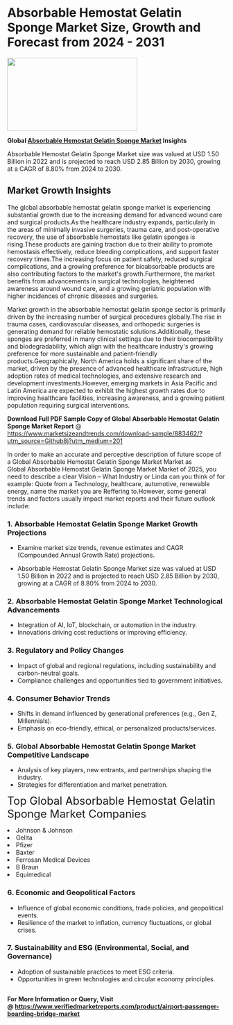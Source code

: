 <H1>Absorbable Hemostat Gelatin Sponge Market Size, Growth and Forecast from 2024 - 2031</H1><img class="aligncenter size-medium wp-image-584254" src="https://thirdeyenews.in/wp-content/uploads/2024/09/Global-Market-Research-300x168.jpeg" alt="" width="300" height="168" /><p><strong>Global&nbsp;<a href="https://www.marketsizeandtrends.com/download-sample/883462/?utm_source=Github8j?utm_medium=201">Absorbable Hemostat Gelatin Sponge Market</a> Insights</strong></p><p>Absorbable Hemostat Gelatin Sponge Market size was valued at USD 1.50 Billion in 2022 and is projected to reach USD 2.85 Billion by 2030, growing at a CAGR of 8.80% from 2024 to 2030.</p><p><h2>Market Growth Insights</h2> <p>The global absorbable hemostat gelatin sponge market is experiencing substantial growth due to the increasing demand for advanced wound care and surgical products.As the healthcare industry expands, particularly in the areas of minimally invasive surgeries, trauma care, and post-operative recovery, the use of absorbable hemostats like gelatin sponges is rising.These products are gaining traction due to their ability to promote hemostasis effectively, reduce bleeding complications, and support faster recovery times.The increasing focus on patient safety, reduced surgical complications, and a growing preference for bioabsorbable products are also contributing factors to the market's growth.Furthermore, the market benefits from advancements in surgical technologies, heightened awareness around wound care, and a growing geriatric population with higher incidences of chronic diseases and surgeries.</p> <p>Market growth in the absorbable hemostat gelatin sponge sector is primarily driven by the increasing number of surgical procedures globally.The rise in trauma cases, cardiovascular diseases, and orthopedic surgeries is generating demand for reliable hemostatic solutions.Additionally, these sponges are preferred in many clinical settings due to their biocompatibility and biodegradability, which align with the healthcare industry's growing preference for more sustainable and patient-friendly products.Geographically, North America holds a significant share of the market, driven by the presence of advanced healthcare infrastructure, high adoption rates of medical technologies, and extensive research and development investments.However, emerging markets in Asia Pacific and Latin America are expected to exhibit the highest growth rates due to improving healthcare facilities, increasing awareness, and a growing patient population requiring surgical interventions.</p> <p><span class=""><strong>Download Full PDF Sample Copy of Global Absorbable Hemostat Gelatin Sponge Market Report</strong> @ <a href="https://www.marketsizeandtrends.com/download-sample/883462/?utm_source=Github8j?utm_medium=201" target="_blank">https://www.marketsizeandtrends.com/download-sample/883462/?utm_source=Github8j?utm_medium=201</a></span></p><p>In order to make an accurate and perceptive description of future scope of a Global&nbsp;Absorbable Hemostat Gelatin Sponge Market Market as Global&nbsp;Absorbable Hemostat Gelatin Sponge Market Market of 2025, you need to describe a clear Vision &ndash; What Industry or Linda can you think of for example: Quote from a Technology, healthcare, automotive, renewable energy, name the market you are Reffering to.However, some general trends and factors usually impact market reports and their future outlook include:</p><h3>1.&nbsp;<strong>Absorbable Hemostat Gelatin Sponge Market Growth Projections</strong></h3><ul><li>Examine market size trends, revenue estimates and CAGR (Compounded Annual Growth Rate) projections.</li><li><p>Absorbable Hemostat Gelatin Sponge Market size was valued at USD 1.50 Billion in 2022 and is projected to reach USD 2.85 Billion by 2030, growing at a CAGR of 8.80% from 2024 to 2030.</p></li></ul><h3>2.&nbsp;<strong>Absorbable Hemostat Gelatin Sponge Market Technological Advancements</strong></h3><ul><li>Integration of AI, IoT, blockchain, or automation in the industry.</li><li>Innovations driving cost reductions or improving efficiency.</li></ul><h3>3.&nbsp;<strong>Regulatory and Policy Changes</strong></h3><ul><li>Impact of global and regional regulations, including sustainability and carbon-neutral goals.</li><li>Compliance challenges and opportunities tied to government initiatives.</li></ul><h3>4.&nbsp;<strong>Consumer Behavior Trends</strong></h3><ul><li>Shifts in demand influenced by generational preferences (e.g., Gen Z, Millennials).</li><li>Emphasis on eco-friendly, ethical, or personalized products/services.</li></ul><h3>5.&nbsp;<strong>Global Absorbable Hemostat Gelatin Sponge Market Competitive Landscape</strong></h3><ul><li>Analysis of key players, new entrants, and partnerships shaping the industry.</li><li>Strategies for differentiation and market penetration.</li></ul><p data-pm-slice="1 1 []"><span style="color: inherit; font-family: inherit; font-size: 25px;">Top Global Absorbable Hemostat Gelatin Sponge Market Companies</span></p><div class="" data-test-id=""><p><li>Johnson & Johnson</li><li> Gelita</li><li> Pfizer</li><li> Baxter</li><li> Ferrosan Medical Devices</li><li> B Braun</li><li> Equimedical</li></p></div><h3>6.&nbsp;<strong>Economic and Geopolitical Factors</strong></h3><ul><li>Influence of global economic conditions, trade policies, and geopolitical events.</li><li>Resilience of the market to inflation, currency fluctuations, or global crises.</li></ul><h3>7.&nbsp;<strong>Sustainability and ESG (Environmental, Social, and Governance)</strong></h3><ul><li>Adoption of sustainable practices to meet ESG criteria.</li><li>Opportunities in green technologies and circular economy principles.</li></ul><h2><strong style="font-size: 14px;">For More Information or Query, Visit @&nbsp;</strong><a style="background-color: #ffffff; font-size: 14px;" href="https://www.marketsizeandtrends.com/report/absorbable-hemostat-gelatin-sponge-market/" target="_blank">https://www.verifiedmarketreports.com/product/airport-passenger-boarding-bridge-market</a></h2>